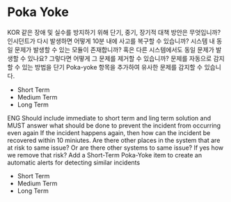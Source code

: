 # Poka Yoke
KOR 
같은 장애 및 실수를 방지하기 위해 단기, 중기, 장기적 대책 방안은 무엇입니까? 인시던트가 다시 발생하면 어떻게 10분 내에 사고를 복구할 수 있습니까? 시스템 내 동일 문제가 발생할 수 있는 모듈이 존재합니까? 혹은 다른 시스템에서도 동일 문제가 발생할 수 있나요? 그렇다면 어떻게 그 문제를 제거할 수 있습니까? 문제를 자동으로 감지할 수 있는 방법을 단기 Poka-yoke 항목을 추가하여 유사한 문제를 감지할 수 있습니다.

- Short Term
- Medium Term
- Long Term

ENG
Should include immediate to short term and ling term solution and MUST answer what should be done to prevent the incident from occurring even again If the incident happens again, then how can the incident be recovered within 10 miniutes. Are there other places in the system that are at risk to same issue? Or are there other systems to same issue? If yes how we remove that risk? Add a Short-Term Poka-Yoke item to create an automatic alerts for detecting similar incidents

- Short Term
- Medium Term
- Long Term

